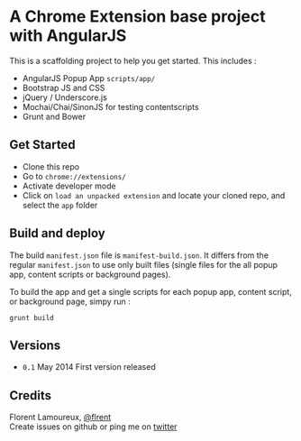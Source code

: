 A Chrome Extension base project with AngularJS
================


This is a scaffolding project to help you get started.
This includes :

- AngularJS Popup App `scripts/app/`
- Bootstrap JS and CSS
- jQuery / Underscore.js
- Mochai/Chai/SinonJS for testing contentscripts
- Grunt and Bower

## Get Started
- Clone this repo
- Go to `chrome://extensions/`
- Activate developer mode
- Click on  `load an unpacked extension` and locate your cloned repo, and select the `app` folder


## Build and deploy
The build `manifest.json` file is `manifest-build.json`. It differs from the regular `manifest.json` to use only built files (single files for the all popup app, content scripts or background pages).

To build the app and get a single scripts for each popup app, content script, or background page, simpy run :

`grunt build`

## Versions
- `0.1` May 2014 First version released


## Credits
Florent Lamoureux, [@flrent](http://twitter.com/flrent)
<br>
Create issues on github or ping me on [twitter](http://twitter.com/flrent)
